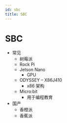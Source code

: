 ```yaml
---
id: sbc
title: SBC
---
```


# SBC

- 常见
  - 树莓派
  - Rock Pi
  - Jetson Nano
    - GPU
  - ODYSSEY – X86J410
    - x86 架构
  - Micro:bit
    - 用于编程教育
- 国产
  - 香橙派
  - 香蕉派
